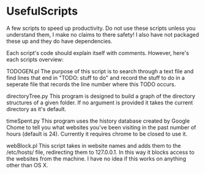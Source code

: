 # UsefulScripts
A few scripts to speed up productivity.
Do not use these scripts unless you understand them, I make no claims to there safety! I also have not packaged these up and they do have dependencies.

Each script's code should explain itself with comments. However, here's each scripts overview:




TODOGEN.pl
The purpose of this script is to search through a text file and find lines that end in "TODO: stuff to do" and record the stuff to do in a seperate file that records the line number where this TODO occurs.

directoryTree.py
This program is designed to build a graph of the directory structures of a given folder. If no argument is provided it takes the current directory as it's default.

timeSpent.py
This program uses the history database created by Google Chome to tell you what websites you've been visiting in the past number of hours (default is 24). Currently it requires chrome to be closed to use it.

webBlock.pl
This script takes in website names and adds them to the /etc/hosts/ file, redirecting them to 127.0.0.1. In this way it blocks access to the websites from the machine. I have no idea if this works on anything other than OS X.
